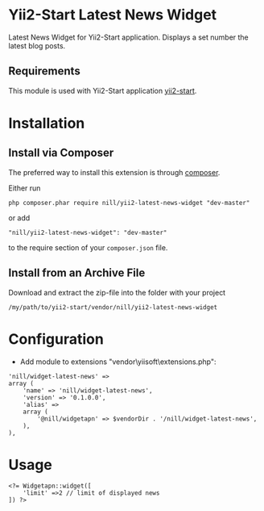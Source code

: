 Yii2-Start Latest News Widget
========================
Latest News Widget for Yii2-Start application. 
Displays a set number the latest blog posts. 

Requirements
------------

This module is used with Yii2-Start application
[yii2-start](https://github.com/vova07/yii2-start).


Installation
=============

Install via Composer
--------------------

The preferred way to install this extension is through [composer](http://getcomposer.org/download/).

Either run

```
php composer.phar require nill/yii2-latest-news-widget "dev-master"
```

or add

```
"nill/yii2-latest-news-widget": "dev-master"
```

to the require section of your `composer.json` file.

Install from an Archive File
----------------------------

Download and extract the zip-file into the folder with your project


```
/my/path/to/yii2-start/vendor/nill/yii2-latest-news-widget
```

Configuration
=============

- Add module to extensions "vendor\yiisoft\extensions.php":

```
'nill/widget-latest-news' => 
array (
    'name' => 'nill/widget-latest-news',
    'version' => '0.1.0.0',
    'alias' => 
    array (
        '@nill/widgetapn' => $vendorDir . '/nill/widget-latest-news',
    ),
),
```

Usage
=====

```
<?= Widgetapn::widget([
    'limit' =>2 // limit of displayed news
]) ?>
```